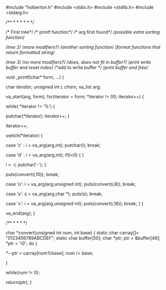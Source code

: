 #include "holberton.h"
#include <stdio.h>
#include <stdlib.h>
#include <stdarg.h>

/**
 *
 *
 *
 *
 *
 */

/* First tree*/
/* printf function*/
/* arg first found*/
/*possible extra sorting function*/

/*tree 2*/
/*more modifiers?*/
/*another sorting function*/
/*format functions that return formatted string*/

/*tree 3*/
/*no more modifiers?*/
/*does, does not fit in buffer?*/
/*print write buffer and reset index*/
/*add to write buffer */
/*print buffer and free*/

void _printf(char* form, ...)
{

char *iterator;
unsigned int i;
char*x;
va_list arg;

va_start(arg, form);
for(iterator = form; *iterator != 00; iterator++)
{

while( *iterator != '%')
{

putchar(*iterator);
iterator++;
}

iterator++;


switch(*iterator)
{

case 'c' : i = va_arg(arg,int);
putchar(i);
break;

case 'd' : i = va_arg(arg,int);
if(i<0)
{
{

i = -i;
putchar('-');
}

puts(convert(i,10));
break;

case 'o': i = va_arg(arg,unsigned int);
puts(convert(i,8));
break;

case 's': s = va_arg(arg,char *);
puts(s);
break;

case 'x': i = va_arg(arg,unsigned int);
puts(convert(i,16));
break;
}
}

va_end(arg);
}

/**
 *
 *
 *
 */

char *convert(unsigned int num, int base)
{ 
static char carray[]= "0123456789ABCDEF";
static char buffer[50];
char *ptr;
ptr = &buffer[49];
*ptr = '\0';
do
{

*--ptr = carray[num%base];
num /= base;

}

while(num != 0); 

return(ptr);
}

